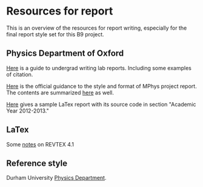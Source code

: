 # Resources for report

This is an overview of the resources for report writing, especially for the final report style set for this B9 project.

## Physics Department of Oxford

[Here](https://www-teaching.physics.ox.ac.uk/practical_course/Admin/AD34.pdf) is a guide to undergrad writing lab reports. Including some examples of citation.

[Here](https://www2.physics.ox.ac.uk/students/undergraduates/mphys-projects/the-mphys-project-report) is the official guidance to the style and format of MPhys project report. The contents are summarized [here](https://weblearn.ox.ac.uk/access/content/group/dc04fdf1-a0c0-4be5-993d-240e5fef5687/Examination_Matters/2017%20-%202018/Project%20Assessment%202017-2018/Writing%20a%20Project%20Report.pdf) as well.

[Here](https://weblearn.ox.ac.uk/portal/site/:mpls:physics:teaching:undergrads:exammatters) gives a sample LaTex report with its source code in section "Academic Year 2012-2013."

## LaTex

Some [notes](https://d22izw7byeupn1.cloudfront.net/files/revtex/auguide4-1.pdf) on REVTEX 4.1

## Reference style

Durham University [Physics Department](https://www.dur.ac.uk/physics/students/labs/skills/reportwriting/content/references/).








